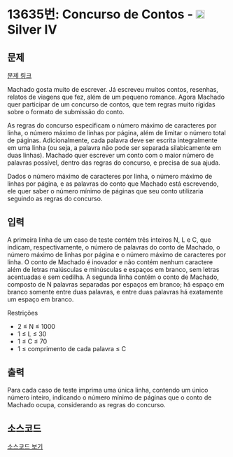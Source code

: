 # 13635번: Concurso de Contos - <img src="https://static.solved.ac/tier_small/7.svg" style="height:20px" /> Silver IV

<!-- performance -->

<!-- 문제 제출 후 깃허브에 푸시를 했을 때 제출한 코드의 성능이 입력될 공간입니다.-->

<!-- end -->

## 문제

[문제 링크](https://boj.kr/13635)


<p>Machado gosta muito de escrever. Já escreveu muitos contos, resenhas, relatos de viagens que fez, além de um pequeno romance. Agora Machado quer participar de um concurso de contos, que tem regras muito rígidas sobre o formato de submissão do conto.</p>

<p>As regras do concurso especificam o número máximo de caracteres por linha, o número máximo de linhas por página, além de limitar o número total de páginas. Adicionalmente, cada palavra deve ser escrita integralmente em uma linha (ou seja, a palavra não pode ser separada silabicamente em duas linhas). Machado quer escrever um conto com o maior número de palavras possível, dentro das regras do concurso, e precisa de sua ajuda.</p>

<p>Dados o número máximo de caracteres por linha, o número máximo de linhas por página, e as palavras do conto que Machado está escrevendo, ele quer saber o número mínimo de páginas que seu conto utilizaria seguindo as regras do concurso.</p>



## 입력


<p>A primeira linha de um caso de teste contém três inteiros N, L e C, que indicam, respectivamente, o número de palavras do conto de Machado, o número máximo de linhas por página e o número máximo de caracteres por linha. O conto de Machado é inovador e não contém nenhum caractere além de letras maiúsculas e minúsculas e espaços em branco, sem letras acentuadas e sem cedilha. A segunda linha contém o conto de Machado, composto de N palavras separadas por espaços em branco; há espaço em branco somente entre duas palavras, e entre duas palavras há exatamente um espaço em branco.</p>

<p>Restrições</p>

<ul>
<li>2 ≤ N ≤ 1000</li>
<li>1 ≤ L ≤ 30</li>
<li>1 ≤ C ≤ 70</li>
<li>1 ≤ comprimento de cada palavra ≤ C</li>
</ul>



## 출력


<p>Para cada caso de teste imprima uma única linha, contendo um único número inteiro, indicando o número mínimo de páginas que o conto de Machado ocupa, considerando as regras do concurso.</p>



## 소스코드

[소스코드 보기](Concurso%20de%20Contos.cpp)
